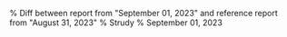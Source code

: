 % Diff between report from "September 01, 2023" and reference report from "August 31, 2023"
% Strudy
% September 01, 2023


